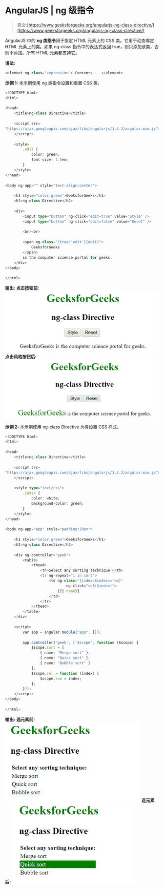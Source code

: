 # AngularJS | ng 级指令

> 原文:[https://www.geeksforgeeks.org/angularjs-ng-class-directive/](https://www.geeksforgeeks.org/angularjs-ng-class-directive/)

AngularJS 中的 **ng 类指令**用于指定 HTML 元素上的 CSS 类。它用于动态绑定 HTML 元素上的类。如果 ng-class 指令中的表达式返回 true，则只添加该类，否则不添加。所有 HTML 元素都支持它。

**语法:**

```ts
<element ng-class="expression"> Contents... </element>
```

**示例 1:** 本示例使用 ng 类指令设置和重置 CSS 类。

```ts
<!DOCTYPE html>
<html>

<head>
    <title>ng-class Directive</title>

    <script src=
"https://ajax.googleapis.com/ajax/libs/angularjs/1.4.2/angular.min.js">
    </script>

    <style>
        .edit {
            color: green;
            font-size: 1.5em;
        }
    </style>
</head>

<body ng-app="" style="text-align:center">

    <h1 style="color:green">GeeksforGeeks</h1>
    <h2>ng-class Directive</h2>

    <div>
        <input type="button" ng-click="edit=true" value="Style" />
        <input type="button" ng-click="edit=false" value="Reset" />

        <br><br>

        <span ng-class="{true:'edit'}[edit]">
            GeeksforGeeks
        </span> 
        is the computer science portal for geeks.
    </div>
</body>

</html>                    
```

**输出:**
**点击按钮前:**
![ngclass](img/4f0ae09f11e3f360558c837a2d2724b0.png)
**点击风格按钮后:**
![ngclass](img/50292d7150ac7001dcf973a24251cc89.png)

**示例 2:** 本示例使用 ng-class Directive 为类设置 CSS 样式。

```ts
<!DOCTYPE html>
<html>

<head>
    <title>ng-class Directive</title>

    <script src=
"https://ajax.googleapis.com/ajax/libs/angularjs/1.4.2/angular.min.js">
    </script>

    <style type="text/css">
        .index {
            color: white;
            background-color: green;
        }
    </style>
</head>

<body ng-app="app" style="padding:20px">

    <h1 style="color:green">GeeksforGeeks</h1>
    <h2>ng-class Directive</h2>

    <div ng-controller="geek">
        <table>
            <thead>
                <th>Select any sorting technique:</th>
                <tr ng-repeat="i in sort">
                    <td ng-class="{index:$index==row}" 
                            ng-click="sel($index)">
                        {{i.name}}
                    </td>
                </tr>
            </thead>
        </table>
    </div>

    <script>
        var app = angular.module("app", []);

        app.controller('geek', ['$scope', function ($scope) {
            $scope.sort = [
                { name: "Merge sort" }, 
                { name: "Quick sort" }, 
                { name: "Bubble sort" }
            ];
            $scope.sel = function (index) {
                $scope.row = index;
            };
        }]);
    </script>
</body>

</html>                    
```

**输出:**
**选元素前:**
![ngclass](img/3da1c83801d3c8a81ec71018b9742bc1.png)
**选元素后:**
![ngclass](img/0ef5775045946a9704e4ecf3bcb6201f.png)